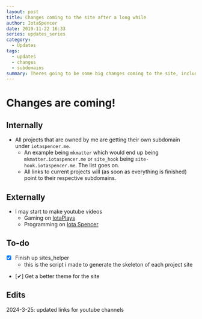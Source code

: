 ```yaml
---
layout: post
title: Changes coming to the site after a long while
author: IotaSpencer
date: 2019-11-22 16:33
series: updates_series
category:
  - Updates
tags:
  - updates
  - changes
  - subdomains
summary: Theres going to be some big changes coming to the site, including subdomains for projects, and other similar things, guides that were with projects will be moved over to their own subdomains.
---
```

# Changes are coming!

## Internally

* All projects that are owned by me are getting their own subdomain under `iotaspencer.me`.  
  * An example being `mkmatter` which would end up being `mkmatter.iotaspencer.me` or `site_hook` being `site-hook.iotaspencer.me`. The list goes on.
  * All links to current projects will (as soon as everything is finished) point to their respective subdomains.

## Externally

* I may start to make youtube videos
  * Gaming on [IotaPlays](https://www.youtube.com/@iotaplays) 
  * Programming on [Iota Spencer](https://www.youtube.com/@IotaSpencer)
## To-do

  - [x] Finish up sites_helper
    - this is the script i made to generate the skeleton of each project site
  - [✔] Get a better theme for the site


## Edits

2024-3-25: updated links for youtube channels